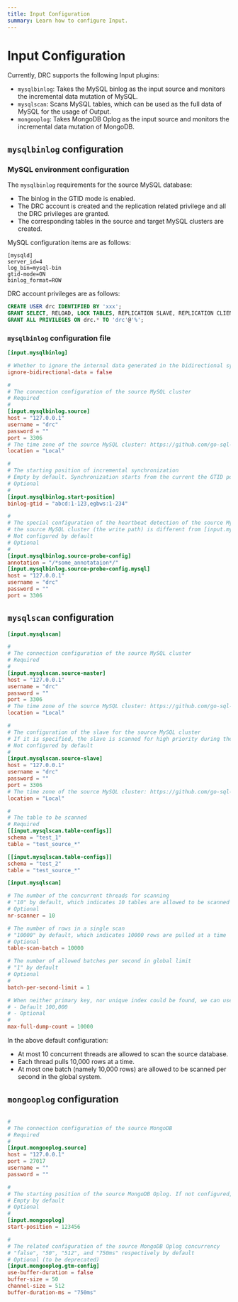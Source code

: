 ```yaml
---
title: Input Configuration
summary: Learn how to configure Input.
---
```


# Input Configuration

Currently, DRC supports the following Input plugins:

- `mysqlbinlog`: Takes the MySQL binlog as the input source and monitors the incremental data mutation of MySQL.
- `mysqlscan`: Scans MySQL tables, which can be used as the full data of MySQL for the usage of Output.
- `mongooplog`: Takes MongoDB Oplog as the input source and monitors the incremental data mutation of MongoDB.

## `mysqlbinlog` configuration

### MySQL environment configuration

The `mysqlbinlog` requirements for the source MySQL database:

- The binlog in the GTID mode is enabled.
- The DRC account is created and the replication related privilege and all the DRC privileges are granted.
- The corresponding tables in the source and target MySQL clusters are created.

MySQL configuration items are as follows:

```
[mysqld]
server_id=4
log_bin=mysql-bin
gtid-mode=ON
binlog_format=ROW
```

DRC account privileges are as follows:

```sql
CREATE USER drc IDENTIFIED BY 'xxx';
GRANT SELECT, RELOAD, LOCK TABLES, REPLICATION SLAVE, REPLICATION CLIENT, INSERT, UPDATE, DELETE ON *.* TO 'drc'@'%';
GRANT ALL PRIVILEGES ON drc.* TO 'drc'@'%';
```

### `mysqlbinlog` configuration file

```toml
[input.mysqlbinlog]

# Whether to ignore the internal data generated in the bidirectional synchronization. "false" by default
ignore-bidirectional-data = false

#
# The connection configuration of the source MySQL cluster
# Required
#
[input.mysqlbinlog.source]
host = "127.0.0.1"
username = "drc"
password = ""
port = 3306
# The time zone of the source MySQL cluster: https://github.com/go-sql-driver/mysql#loc
location = "Local"

#
# The starting position of incremental synchronization
# Empty by default. Synchronization starts from the current the GTID position.
# Optional
#
[input.mysqlbinlog.start-position]
binlog-gtid = "abcd:1-123,egbws:1-234"

#
# The special configuration of the heartbeat detection of the source MySQL cluster. If the heartbeat detection of
# the source MySQL cluster (the write path) is different from [input.mysqlbinlog.source], you can configure this item.
# Not configured by default
# Optional
#
[input.mysqlbinlog.source-probe-config]
annotation = "/*some_annotataion*/"
[input.mysqlbinlog.source-probe-config.mysql]
host = "127.0.0.1"
username = "drc"
password = ""
port = 3306
```

## `mysqlscan` configuration

```toml
[input.mysqlscan]

#
# The connection configuration of the source MySQL cluster
# Required
#
[input.mysqlscan.source-master]
host = "127.0.0.1"
username = "drc"
password = ""
port = 3306
# The time zone of the source MySQL cluster: https://github.com/go-sql-driver/mysql#loc
location = "Local"

#
# The configuration of the slave for the source MySQL cluster
# If it is specified, the slave is scanned for high priority during the data scanning process.
# Not configured by default
#
[input.mysqlscan.source-slave]
host = "127.0.0.1"
username = "drc"
password = ""
port = 3306
# The time zone of the source MySQL cluster: https://github.com/go-sql-driver/mysql#loc
location = "Local"

#
# The table to be scanned
# Required
[[input.mysqlscan.table-configs]]
schema = "test_1"
table = "test_source_*"

[[input.mysqlscan.table-configs]]
schema = "test_2"
table = "test_source_*"

[input.mysqlscan]

# The number of the concurrent threads for scanning
# "10" by default, which indicates 10 tables are allowed to be scanned at the same time at most.
# Optional
nr-scanner = 10

# The number of rows in a single scan
# "10000" by default, which indicates 10000 rows are pulled at a time
# Optional
table-scan-batch = 10000

# The number of allowed batches per second in global limit
# "1" by default
# Optional
#
batch-per-second-limit = 1

# When neither primary key, nor unique index could be found, we can use full table scan on tables with less rows than `max-full-dump-count`. Otherwise we'll stop and exit.
# - Default 100,000
# - Optional
#
max-full-dump-count = 10000
```

In the above default configuration:

- At most 10 concurrent threads are allowed to scan the source database.
- Each thread pulls 10,000 rows at a time.
- At most one batch (namely 10,000 rows) are allowed to be scanned per second in the global system. 

## `mongooplog` configuration

```toml

#
# The connection configuration of the source MongoDB
# Required
#
[input.mongooplog.source]
host = "127.0.0.1"
port = 27017
username = ""
password = ""

#
# The starting position of the source MongoDB Oplog. If not configured, synchronization starts from the latest Oplog.
# Empty by default
# Optional
#
[input.mongooplog]
start-position = 123456

#
# The related configuration of the source MongoDB Oplog concurrency
# "false", "50", "512", and "750ms" respectively by default
# Optional (to be deprecated)
[input.mongooplog.gtm-config]
use-buffer-duration = false
buffer-size = 50
channel-size = 512
buffer-duration-ms = "750ms"
```